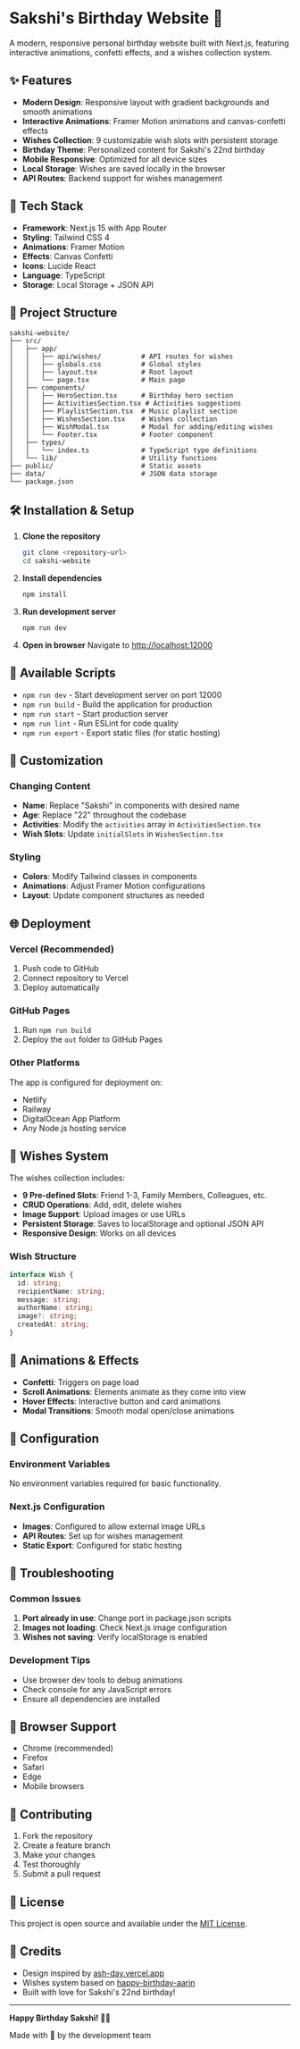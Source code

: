 # Sakshi's Birthday Website 🎉

A modern, responsive personal birthday website built with Next.js, featuring interactive animations, confetti effects, and a wishes collection system.

## ✨ Features

- **Modern Design**: Responsive layout with gradient backgrounds and smooth animations
- **Interactive Animations**: Framer Motion animations and canvas-confetti effects
- **Wishes Collection**: 9 customizable wish slots with persistent storage
- **Birthday Theme**: Personalized content for Sakshi's 22nd birthday
- **Mobile Responsive**: Optimized for all device sizes
- **Local Storage**: Wishes are saved locally in the browser
- **API Routes**: Backend support for wishes management

## 🚀 Tech Stack

- **Framework**: Next.js 15 with App Router
- **Styling**: Tailwind CSS 4
- **Animations**: Framer Motion
- **Effects**: Canvas Confetti
- **Icons**: Lucide React
- **Language**: TypeScript
- **Storage**: Local Storage + JSON API

## 📁 Project Structure

```
sakshi-website/
├── src/
│   ├── app/
│   │   ├── api/wishes/          # API routes for wishes
│   │   ├── globals.css          # Global styles
│   │   ├── layout.tsx           # Root layout
│   │   └── page.tsx             # Main page
│   ├── components/
│   │   ├── HeroSection.tsx      # Birthday hero section
│   │   ├── ActivitiesSection.tsx # Activities suggestions
│   │   ├── PlaylistSection.tsx  # Music playlist section
│   │   ├── WishesSection.tsx    # Wishes collection
│   │   ├── WishModal.tsx        # Modal for adding/editing wishes
│   │   └── Footer.tsx           # Footer component
│   ├── types/
│   │   └── index.ts             # TypeScript type definitions
│   └── lib/                     # Utility functions
├── public/                      # Static assets
├── data/                        # JSON data storage
└── package.json
```

## 🛠️ Installation & Setup

1. **Clone the repository**
   ```bash
   git clone <repository-url>
   cd sakshi-website
   ```

2. **Install dependencies**
   ```bash
   npm install
   ```

3. **Run development server**
   ```bash
   npm run dev
   ```

4. **Open in browser**
   Navigate to [http://localhost:12000](http://localhost:12000)

## 📜 Available Scripts

- `npm run dev` - Start development server on port 12000
- `npm run build` - Build the application for production
- `npm run start` - Start production server
- `npm run lint` - Run ESLint for code quality
- `npm run export` - Export static files (for static hosting)

## 🎨 Customization

### Changing Content
- **Name**: Replace "Sakshi" in components with desired name
- **Age**: Replace "22" throughout the codebase
- **Activities**: Modify the `activities` array in `ActivitiesSection.tsx`
- **Wish Slots**: Update `initialSlots` in `WishesSection.tsx`

### Styling
- **Colors**: Modify Tailwind classes in components
- **Animations**: Adjust Framer Motion configurations
- **Layout**: Update component structures as needed

## 🌐 Deployment

### Vercel (Recommended)
1. Push code to GitHub
2. Connect repository to Vercel
3. Deploy automatically

### GitHub Pages
1. Run `npm run build`
2. Deploy the `out` folder to GitHub Pages

### Other Platforms
The app is configured for deployment on:
- Netlify
- Railway
- DigitalOcean App Platform
- Any Node.js hosting service

## 🎯 Wishes System

The wishes collection includes:
- **9 Pre-defined Slots**: Friend 1-3, Family Members, Colleagues, etc.
- **CRUD Operations**: Add, edit, delete wishes
- **Image Support**: Upload images or use URLs
- **Persistent Storage**: Saves to localStorage and optional JSON API
- **Responsive Design**: Works on all devices

### Wish Structure
```typescript
interface Wish {
  id: string;
  recipientName: string;
  message: string;
  authorName: string;
  image?: string;
  createdAt: string;
}
```

## 🎊 Animations & Effects

- **Confetti**: Triggers on page load
- **Scroll Animations**: Elements animate as they come into view
- **Hover Effects**: Interactive button and card animations
- **Modal Transitions**: Smooth modal open/close animations

## 🔧 Configuration

### Environment Variables
No environment variables required for basic functionality.

### Next.js Configuration
- **Images**: Configured to allow external image URLs
- **API Routes**: Set up for wishes management
- **Static Export**: Configured for static hosting

## 🐛 Troubleshooting

### Common Issues
1. **Port already in use**: Change port in package.json scripts
2. **Images not loading**: Check Next.js image configuration
3. **Wishes not saving**: Verify localStorage is enabled

### Development Tips
- Use browser dev tools to debug animations
- Check console for any JavaScript errors
- Ensure all dependencies are installed

## 📱 Browser Support

- Chrome (recommended)
- Firefox
- Safari
- Edge
- Mobile browsers

## 🤝 Contributing

1. Fork the repository
2. Create a feature branch
3. Make your changes
4. Test thoroughly
5. Submit a pull request

## 📄 License

This project is open source and available under the [MIT License](LICENSE).

## 🎉 Credits

- Design inspired by [ash-day.vercel.app](https://ash-day.vercel.app/)
- Wishes system based on [happy-birthday-aarin](https://github.com/AlenVelocity/happy-birthday-aarin)
- Built with love for Sakshi's 22nd birthday!

---

**Happy Birthday Sakshi! 🎂✨**

Made with 💜 by the development team
